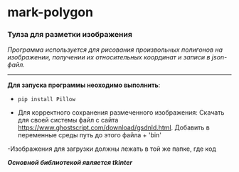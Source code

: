 # mark-polygon

### Тулза для разметки изображения

*Программа используется для рисования произвольных полигонов на изображении, получении их относительных координат и записи в json-файл.*

------------


**Для запуска программы неоходимо выполнить**:
-  `pip install Pillow`

- Для корректного сохранения размеченного изображения: 
Скачать для своей системы файл с сайта <https://www.ghostscript.com/download/gsdnld.html>.
Добавить в переменные среды путь до этого файла + 'bin\'

-Изображения для загрузки должны лежать в той же папке, где код

***Основной библиотекой является tkinter***
